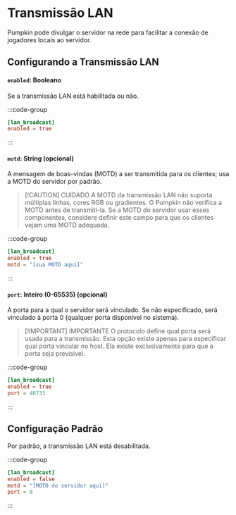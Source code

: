 # Transmissão LAN

Pumpkin pode divulgar o servidor na rede para facilitar a conexão de jogadores locais ao servidor.

## Configurando a Transmissão LAN

#### `enabled`: Booleano

Se a transmissão LAN está habilitada ou não.

:::code-group

```toml [features.toml] {2}
[lan_broadcast]
enabled = true
```

:::

#### `motd`: String (opcional)

A mensagem de boas-vindas (MOTD) a ser transmitida para os clientes; usa a MOTD do servidor por padrão.

> [!CAUTION] CUIDADO
> A MOTD da transmissão LAN não suporta múltiplas linhas, cores RGB ou gradientes. O Pumpkin não verifica a MOTD antes de transmiti-la. Se a MOTD do servidor usar esses componentes, considere definir este campo para que os clientes vejam uma MOTD adequada.

:::code-group

```toml [features.toml] {3}
[lan_broadcast]
enabled = true
motd = "[sua MOTD aqui]"
```

:::

#### `port`: Inteiro (0-65535) (opcional)

A porta para a qual o servidor será vinculado. Se não especificado, será vinculado à porta 0 (qualquer porta disponível no sistema).

> [!IMPORTANT] IMPORTANTE
> O protocolo define qual porta será usada para a transmissão. Esta opção existe apenas para especificar qual porta vincular no host. Ela existe exclusivamente para que a porta seja previsível.

:::code-group

```toml [features.toml] {3}
[lan_broadcast]
enabled = true
port = 46733
```

:::

## Configuração Padrão

Por padrão, a transmissão LAN está desabilitada.

:::code-group

```toml [features.toml]
[lan_broadcast]
enabled = false
motd = "[MOTD do servidor aqui]"
port = 0
```

:::
